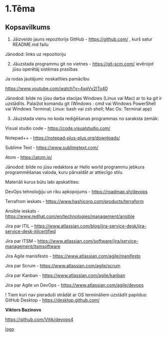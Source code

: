# 1.Tēma
## Kopsavilkums
1. Jāizveido jauns repozitorijs GitHub - https://github.com/ , kurš satur README.md
failu

Jānodod: links uz repozitoriju

2. Jāuzstada programmu git no vietnes - https://git-scm.com/ ievērojot jūsu
operētāj sistēmas prasības

Ja rodas jautājumi: noskatīties pamācību

https://www.youtube.com/watch?v=4xqVv2lTo40

Jānodod: bilde no jūsu darba stacijas Windows (Linux vai Mac) ar to ka git ir uzstādīts.
Palaižot komandu git (Windows : cmd vai Windows PowerShell vai Windows Terminal;
Linux: bash vai zsh shell; Mac Os: Terminal app)

3. Jāuzstada vienu no koda rediģēšanas programmas no saraksta zemāk:

Visual studio code - https://code.visualstudio.com/

Notepad++ - https://notepad-plus-plus.org/downloads/

Sublime Text - https://www.sublimetext.com/

Atom - https://atom.io/

Jānodod: bilde no jūsu redaktora ar Hello world programmu jebkura programmēšanas
valoda, kuru pārvaldāt ar attiecīgo stilu.
 
Materiāli kurus būtu labi apskatīties:

DevOps tehnoloģiju un riku apkopojums - https://roadmap.sh/devops

Terrafrom ieskats - https://www.hashicorp.com/products/terraform

Ansible ieskats - https://www.redhat.com/en/technologies/management/ansible

Jira par ITIL – https://www.atlassian.com/blog/jira-service-desk/jira-service-desk-itilcertified

Jira par ITSM – https://www.atlassian.com/software/jira/service-management/itsmsoftware
 
Jira Agile manisfesto - https://www.atlassian.com/agile/manifesto

Jira par Scrum - https://www.atlassian.com/agile/scrum

Jira par Kanban - https://www.atlassian.com/agile/kanban

Jira par Agile un DevOps - https://www.atlassian.com/agile/devops


! Tiem kuri nav pieraduši strādāt ar OS termināliem uzstādīt papildus:
GitHub Desktop - https://desktop.github.com/

**Viktors Bazinovs**

https://github.com/Vitjk/devops4

[logo](github_logo.png)